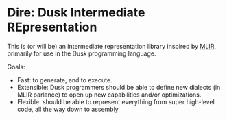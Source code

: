 # Dire: Dusk Intermediate REpresentation
This is (or will be) an intermediate representation library inspired by [MLIR](https://mlir.llvm.org/), primarily for use in the Dusk programming language.

Goals:
- Fast: to generate, and to execute.
- Extensible: Dusk programmers should be able to define new dialects (in MLIR parlance) to open up new capabilities and/or optimizations.
- Flexible: should be able to represent everything from super high-level code, all the way down to assembly
